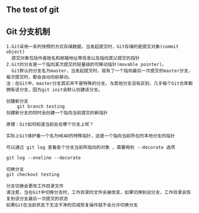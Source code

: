 ## The test of git

## Git 分支机制
    1.Git采用一系列快照的方式存储数据，当发起提交时，Git存储的是提交对象(commit object)
      提交对象包括作者姓名和邮箱地址等信息以及指向其父提交的指针
    2.Git的分支是一个指向某次提交的轻量级的可移动指针(movable pointer)。
      Git默认的分支名为master，当发起提交时，就有了一个指向最后一次提交的master分支，每次提交时，都会自动向前移动。
    注：在Git中，master分支其实并不是特殊的分支，与其他分支没有区别，几乎每个Git仓库都拥有该分支，因为git init会默认创建该分支。

    创建新分支
        git branch testing
    创建新分支的同时会创建一个指向当前提交的新指针

    原理：Git如何知道当前处在哪个分支上呢？

    实际上Git维护着一个名为HEAD的特殊指针，这是一个指向当前所在的本地分支的指针

    可以通过 git log 查看各个分支当前所指向的对象 ，需要用到 --decorate 选项

    git log --oneline --decorate

    切换分支
    git checkout testing

    分支切换会更改工作目录文件
    请注意，当在Git中切换分支时，工作目录的文件会被改变，如果切换到旧分支，工作目录会恢复到该分支最后一次提交的状态
    如果Git在当前状态下无法干净的完成恢复操作就不会允许切换分支
